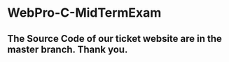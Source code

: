 # WebPro-C-MidTermExam
## The Source Code of our ticket website are in the master branch. Thank you.
